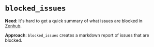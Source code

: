 # `blocked_issues`

**Need**: It's hard to get a quick summary of what issues are blocked in
[Zenhub](www.zenhub.com).

**Approach**: `blocked_issues` creates a markdown report of issues that are
blocked.
